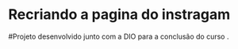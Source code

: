 # Recriando a pagina do instragam 
#Projeto desenvolvido junto com a DIO para a conclusão do curso .
